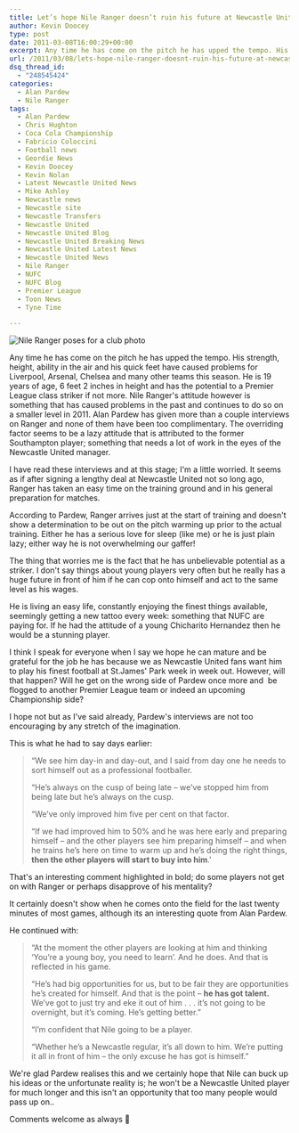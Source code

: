 ```yaml
---
title: Let’s hope Nile Ranger doesn’t ruin his future at Newcastle United
author: Kevin Doocey
type: post
date: 2011-03-08T16:00:29+00:00
excerpt: Any time he has come on the pitch he has upped the tempo. His strength, height, ability in the air and his quick feet have caused..
url: /2011/03/08/lets-hope-nile-ranger-doesnt-ruin-his-future-at-newcastle-united/
dsq_thread_id:
  - "248545424"
categories:
  - Alan Pardew
  - Nile Ranger
tags:
  - Alan Pardew
  - Chris Hughton
  - Coca Cola Championship
  - Fabricio Coloccini
  - Football news
  - Geordie News
  - Kevin Doocey
  - Kevin Nolan
  - Latest Newcastle United News
  - Mike Ashley
  - Newcastle news
  - Newcastle site
  - Newcastle Transfers
  - Newcastle United
  - Newcastle United Blog
  - Newcastle United Breaking News
  - Newcastle United Latest News
  - Newcastle United News
  - Nile Ranger
  - NUFC
  - NUFC Blog
  - Premier League
  - Toon News
  - Tyne Time

---
```

![Nile Ranger poses for a club photo](http://www.tynetime.com/wp-content/uploads/2011/03/Nile_Ranger.jpg "Nile_Ranger - Has fantastic potential but his attitude could overshadow it")

Any time he has come on the pitch he has upped the tempo. His strength, height, ability in the air and his quick feet have caused problems for Liverpool, Arsenal, Chelsea and many other teams this season. He is 19 years of age, 6 feet 2 inches in height and has the potential to a Premier League class striker if not more. Nile Ranger's attitude however is something that has caused problems  in the past and continues to do so on a smaller level in 2011. Alan Pardew has given more than a couple interviews on Ranger and none of them have been too complimentary. The overriding factor seems to be a lazy attitude that is attributed to the former Southampton player; something that needs a lot of work in the eyes of the Newcastle United manager.

I have read these interviews and at this stage; I'm a little worried. It seems as if after signing a lengthy deal at Newcastle United not so long ago, Ranger has taken an easy time on the training ground and in his general preparation for matches.

According to Pardew, Ranger arrives just at the start of training and doesn't show a determination to be out on the pitch warming up prior to the actual training. Either he has a serious love for sleep (like me) or he is just plain lazy; either way he is not overwhelming our gaffer!

The thing that worries me is the fact that he has unbelievable potential as a striker. I don't say things about young players very often but he really has a huge future in front of him if he can cop onto himself and act to the same level as his wages.

He is living an easy life, constantly enjoying the finest things available, seemingly getting a new tattoo every week: something that NUFC are paying for. If he had the attitude of a young Chicharito Hernandez then he would be a stunning player.

I think I speak for everyone when I say we hope he can mature and be grateful for the job he has because we as Newcastle United fans want him to play his finest football at St.James' Park week in week out. However, will that happen? Will he get on the wrong side of Pardew once more and  be flogged to another Premier League team or indeed an upcoming Championship side?

I hope not but as I've said already, Pardew's interviews are not too encouraging by any stretch of the imagination.

This is what he had to say days earlier:

> “We see him day-in and day-out, and I said from day one he needs to sort himself out as a professional footballer.
>
> “He’s always on the cusp of being late – we’ve stopped him from being late but he’s always on the cusp.
>
> “We’ve only improved him five per cent on that factor.
>
> “If we had improved him to 50% and he was here early and preparing himself – and the other players see him preparing himself – and when he trains he’s here on time to warm up and he’s doing the right things, **then the other players will start to buy into him**.'

That's an interesting comment highlighted in bold; do some players not get on with Ranger or perhaps disapprove of his mentality?

It certainly doesn't show when he comes onto the field for the last twenty minutes of most games, although its an interesting quote from Alan Pardew.

He continued with:

> “At the moment the other players are looking at him and thinking ‘You’re a young boy, you need to learn’. And he does. And that is reflected in his game.
>
> “He’s had big opportunities for us, but to be fair they are opportunities he’s created for himself. And that is the point – **he has got talent.** We’ve got to just try and eke it out of him . . . it’s not going to be overnight, but it’s coming. He’s getting better.”
>
> “I’m confident that Nile going to be a player.
>
> “Whether he’s a Newcastle regular, it’s all down to him. We’re putting it all in front of him – the only excuse he has got is himself.”

We're glad Pardew realises this and we certainly hope that Nile can buck up his ideas or the unfortunate reality is; he won't be a Newcastle United player for much longer and this isn't an opportunity that too many people would pass up on..

Comments welcome as always 🙂
